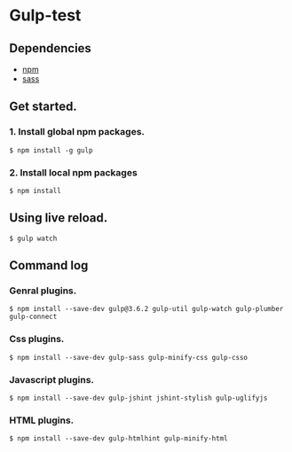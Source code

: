 Gulp-test
==========

Dependencies
------------

* [npm](https://www.npmjs.org/)
* [sass](http://sass-lang.com/)

Get started.
------------

### 1. Install global npm packages.

    $ npm install -g gulp

### 2. Install local npm packages

    $ npm install


Using live reload.
-------------------
    $ gulp watch

Command log
------------

### Genral plugins.

    $ npm install --save-dev gulp@3.6.2 gulp-util gulp-watch gulp-plumber gulp-connect

### Css plugins.

    $ npm install --save-dev gulp-sass gulp-minify-css gulp-csso

### Javascript plugins.

    $ npm install --save-dev gulp-jshint jshint-stylish gulp-uglifyjs

### HTML plugins.

    $ npm install --save-dev gulp-htmlhint gulp-minify-html